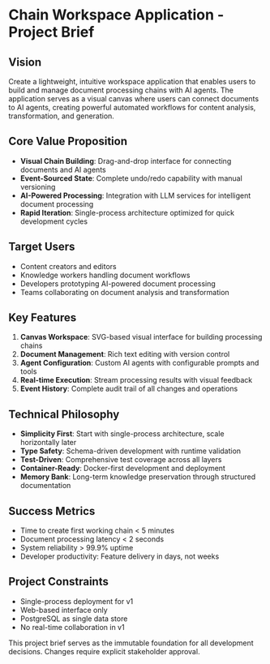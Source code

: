 # Chain Workspace Application - Project Brief

## Vision

Create a lightweight, intuitive workspace application that enables users to build and manage document processing chains with AI agents. The application serves as a visual canvas where users can connect documents to AI agents, creating powerful automated workflows for content analysis, transformation, and generation.

## Core Value Proposition

- **Visual Chain Building**: Drag-and-drop interface for connecting documents and AI agents
- **Event-Sourced State**: Complete undo/redo capability with manual versioning
- **AI-Powered Processing**: Integration with LLM services for intelligent document processing
- **Rapid Iteration**: Single-process architecture optimized for quick development cycles

## Target Users

- Content creators and editors
- Knowledge workers handling document workflows
- Developers prototyping AI-powered document processing
- Teams collaborating on document analysis and transformation

## Key Features

1. **Canvas Workspace**: SVG-based visual interface for building processing chains
2. **Document Management**: Rich text editing with version control
3. **Agent Configuration**: Custom AI agents with configurable prompts and tools
4. **Real-time Execution**: Stream processing results with visual feedback
5. **Event History**: Complete audit trail of all changes and operations

## Technical Philosophy

- **Simplicity First**: Start with single-process architecture, scale horizontally later
- **Type Safety**: Schema-driven development with runtime validation
- **Test-Driven**: Comprehensive test coverage across all layers
- **Container-Ready**: Docker-first development and deployment
- **Memory Bank**: Long-term knowledge preservation through structured documentation

## Success Metrics

- Time to create first working chain < 5 minutes
- Document processing latency < 2 seconds
- System reliability > 99.9% uptime
- Developer productivity: Feature delivery in days, not weeks

## Project Constraints

- Single-process deployment for v1
- Web-based interface only
- PostgreSQL as single data store
- No real-time collaboration in v1

This project brief serves as the immutable foundation for all development decisions. Changes require explicit stakeholder approval.
